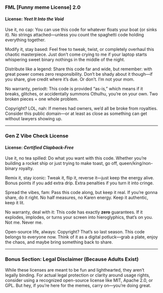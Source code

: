 ### **FML [Funny meme License] 2.0**
#### License: *Yeet It Into the Void*
Use it, no cap: You can use this code for whatever floats your boat (or sinks it). No strings attached—unless you count the spaghetti code holding everything together.

Modify it, stay based: Feel free to tweak, twist, or completely overhaul this chaotic masterpiece. Just don’t come crying to me if your laptop starts whispering sweet binary nothings in the middle of the night.

Distribute like a legend: Share this code far and wide, but remember: with great power comes zero responsibility. Don’t be shady about it though—if you share, give credit where it’s due. Or don’t. I’m not your mom.

No warranty, periodt: This code is provided “as-is,” which means if it breaks, glitches, or accidentally summons Cthulhu, you’re on your own. Two broken pieces = one whole problem.

Copyright? LOL, nah: If memes had owners, we’d all be broke from royalties. Consider this public domain—or at least as close as something can get without lawyers showing up.

---

### **Gen Z Vibe Check License**
#### License: *Certified Clapback-Free*
Use it, no tea spilled: Do what you want with this code. Whether you’re building a rocket ship or just trying to make toast, go off, queen/king/non-binary royalty.

Remix it, stay iconic: Tweak it, flip it, reverse it—just keep the energy alive. Bonus points if you add extra drip. Extra penalties if you turn it into cringe.

Spread the vibes, fam: Pass this code along, but keep it real. If you’re gonna share, do it right. No half measures, no Karen energy. Keep it authentic, keep it lit.

No warranty, deal with it: This code has exactly **zero** guarantees. If it explodes, implodes, or turns your screen into hieroglyphics, that’s on you. Not me. Never me.

Open-source life, always: Copyright? That’s so last season. This code belongs to everyone now. Think of it as a digital potluck—grab a plate, enjoy the chaos, and maybe bring something back to share.

---

### **Bonus Section: Legal Disclaimer (Because Adults Exist)**
While these licenses are meant to be fun and lighthearted, they aren’t legally binding. For actual legal protection or clarity around usage rights, consider using a recognized open-source license like MIT, Apache 2.0, or GPL. But hey, if you’re here for the memes, carry on—you’re doing great.
